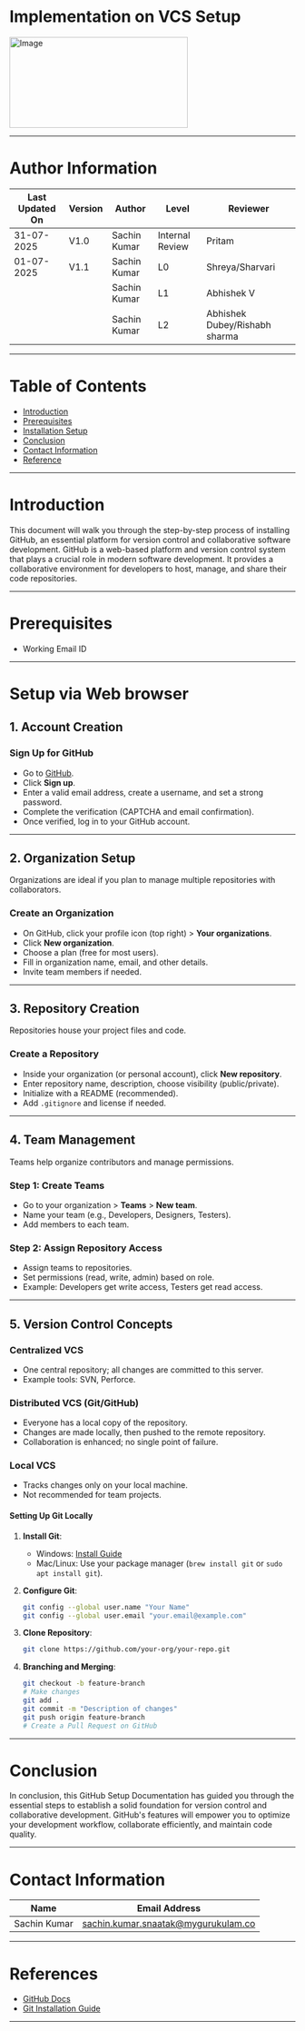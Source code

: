 #  Implementation on VCS Setup 

<img width="314" height="160" alt="Image" src="https://github.com/user-attachments/assets/d14c27d8-1ed2-4b3c-9de8-d41c5cdb7aac" />

---
# Author Information
| Last Updated On | Version | Author       | Level           | Reviewer   |
|-----------------|---------|--------------|-----------------|------------|
| 31-07-2025      | V1.0    | Sachin Kumar | Internal Review | Pritam     |
| 01-07-2025      | V1.1    | Sachin Kumar | L0              |Shreya/Sharvari|
|                 |         | Sachin Kumar | L1              | Abhishek V |
|                 |         | Sachin Kumar | L2              | Abhishek Dubey/Rishabh sharma|

---
# Table of Contents 
+ [Introduction](#Introduction)
+ [Prerequisites](#Prerequisites)
+ [Installation Setup](#Installation-Setup)
+ [Conclusion](#Conclusion)
+ [Contact Information](#Contact-Information)
+ [Reference](#Reference)
***


# Introduction

 This document will walk you through the step-by-step process of installing GitHub, an essential platform for version control and collaborative software development. GitHub is a web-based 
 platform and version control system that plays a crucial role in modern software development. It provides a collaborative environment for developers to host, manage, and share their code 
 repositories. 

***


# Prerequisites 

* Working Email ID 

***
# Setup via Web browser

## 1. Account Creation 

###  Sign Up for GitHub

- Go to [GitHub](https://github.com/).
- Click **Sign up**.
- Enter a valid email address, create a username, and set a strong password.
- Complete the verification (CAPTCHA and email confirmation).
- Once verified, log in to your GitHub account.

---

## 2. Organization Setup

Organizations are ideal if you plan to manage multiple repositories with collaborators.

### Create an Organization

- On GitHub, click your profile icon (top right) > **Your organizations**.
- Click **New organization**.
- Choose a plan (free for most users).
- Fill in organization name, email, and other details.
- Invite team members if needed.

---

## 3. Repository Creation

Repositories house your project files and code.

###  Create a Repository

- Inside your organization (or personal account), click **New repository**.
- Enter repository name, description, choose visibility (public/private).
- Initialize with a README (recommended).
- Add `.gitignore` and license if needed.

---

## 4. Team Management

Teams help organize contributors and manage permissions.

### Step 1: Create Teams

- Go to your organization > **Teams** > **New team**.
- Name your team (e.g., Developers, Designers, Testers).
- Add members to each team.

### Step 2: Assign Repository Access

- Assign teams to repositories.
- Set permissions (read, write, admin) based on role.
- Example: Developers get write access, Testers get read access.

---

## 5. Version Control Concepts

### Centralized VCS

- One central repository; all changes are committed to this server.
- Example tools: SVN, Perforce.

### Distributed VCS (Git/GitHub)

- Everyone has a local copy of the repository.
- Changes are made locally, then pushed to the remote repository.
- Collaboration is enhanced; no single point of failure.

### Local VCS

- Tracks changes only on your local machine.
- Not recommended for team projects.

#### Setting Up Git Locally

1. **Install Git**:  
   - Windows: [Install Guide](https://phoenixnap.com/kb/how-to-install-git-windows)  
   - Mac/Linux: Use your package manager (`brew install git` or `sudo apt install git`).

2. **Configure Git**:
   ```bash
   git config --global user.name "Your Name"
   git config --global user.email "your.email@example.com"
   ```

3. **Clone Repository**:
   ```bash
   git clone https://github.com/your-org/your-repo.git
   ```

4. **Branching and Merging**:
   ```bash
   git checkout -b feature-branch
   # Make changes
   git add .
   git commit -m "Description of changes"
   git push origin feature-branch
   # Create a Pull Request on GitHub
   ```

---

# Conclusion  

In conclusion, this GitHub Setup Documentation has guided you through the essential steps to establish a solid foundation for version control and collaborative development. GitHub's features will empower you to optimize your development workflow, collaborate efficiently, and maintain code quality. 

---
# Contact Information

| Name            | Email Address                         |
|-----------------|---------------------------------------|
| Sachin Kumar  | [sachin.kumar.snaatak@mygurukulam.co](sachin.kumar.snaatak@mygurukulam.co) |

---

# References

- [GitHub Docs](https://docs.github.com/en)
- [Git Installation Guide](https://phoenixnap.com/kb/how-to-install-git-windows)

---
